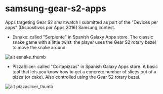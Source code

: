 # samsung-gear-s2-apps
Apps targeting Gear S2 smartwatch I submitted as part of the "Devices per apps" (Dispositivos por Apps 2016) Samsung contest.

* Esnake: called "Serpiente" in Spanish Galaxy Apps store. The classic snake game with a little twist: the player uses the Gear S2 rotary bezel to move the snake around.

![alt esnake_thumb](https://github.com/imartinez/samsung-gear-s2-apps/blob/master/esnake_thumb.png?raw=true)

* PizzaSlicer: called "Cortapizzas" in Spanish Galaxy Apps store. A basic tool that lets you know how to get a concrete number of slices out of a pizza (or cake). Also controlled using the Gear S2 rotary bezel.

![alt pizzaslicer_thumb](https://github.com/imartinez/samsung-gear-s2-apps/blob/master/pizzaslicer_thumb.png?raw=true)

